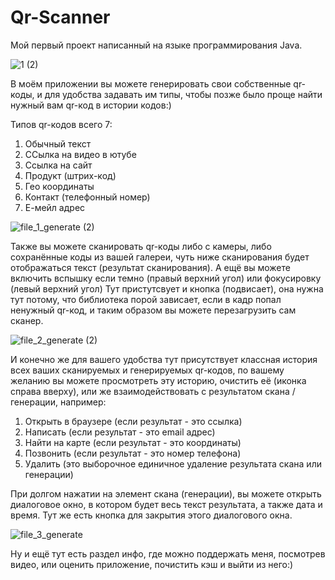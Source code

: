 # Qr-Scanner
Мой первый проект написанный на языке программирования Java.

![1 (2)](https://user-images.githubusercontent.com/65672754/120075054-6535de80-c0a8-11eb-8a17-6d39f6994890.jpg)

В моём приложении вы можете генерировать свои собственные qr-коды, и для удобства задавать им типы, чтобы позже было проще найти нужный вам qr-код в истории кодов:)

Типов qr-кодов всего 7:

1) Обычный текст
2) ССылка на видео в ютубе
3) Ссылка на сайт
4) Продукт (штрих-код)
5) Гео координаты
6) Контакт (телефонный номер)
7) Е-мейл адрес

![file_1_generate (2)](https://user-images.githubusercontent.com/65672754/120075016-3f103e80-c0a8-11eb-89cc-03001c31558c.jpg)

Также вы можете сканировать qr-коды либо с камеры, либо сохранённые коды из вашей галереи, чуть ниже сканирования будет отображаться текст (результат сканирования).
А ещё вы можете включить вспышку если темно (правый верхний угол) или фокусировку (левый верхний угол)
Тут пристутсвует и кнопка (подвисает), она нужна тут потому, что библиотека порой зависает, если в кадр попал ненужный qr-код, и таким образом вы можете перезагрузить сам сканер.


![file_2_generate (2)](https://user-images.githubusercontent.com/65672754/120075028-518a7800-c0a8-11eb-88f2-c57495f328bb.jpg)

И конечно же для вашего удобства тут присутствует классная история всех ваших сканируемых и генерируемых qr-кодов, по вашему желанию вы можете просмотреть эту историю, очистить её
(иконка справа вверху), или же взаимодействовать с результатом скана / генерации, например:

1) Открыть в браузере (если результат - это ссылка)
2) Написать (если результат - это email адрес)
3) Найти на карте (если результат - это координаты)
4) Позвонить (если результат - это номер телефона)
5) Удалить (это выборочное единичное удаление результата скана или генерации)

При долгом нажатии на элемент скана (генерации), вы можете открыть диалоговое окно, в котором будет весь текст результата, а также дата и время.
Тут же есть кнопка для закрытия этого диалогового окна.

![file_3_generate](https://user-images.githubusercontent.com/65672754/120075044-5e0ed080-c0a8-11eb-9fb6-5268463ea5d6.jpg)

Ну и ещё тут есть раздел инфо, где можно поддержать меня, посмотрев видео, или оценить приложение, почистить кэш и выйти из него:)

